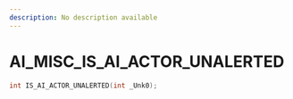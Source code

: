 ```yaml
---
description: No description available 
---
```


# AI_MISC\_IS_AI_ACTOR_UNALERTED

```cpp
int IS_AI_ACTOR_UNALERTED(int _Unk0);
```